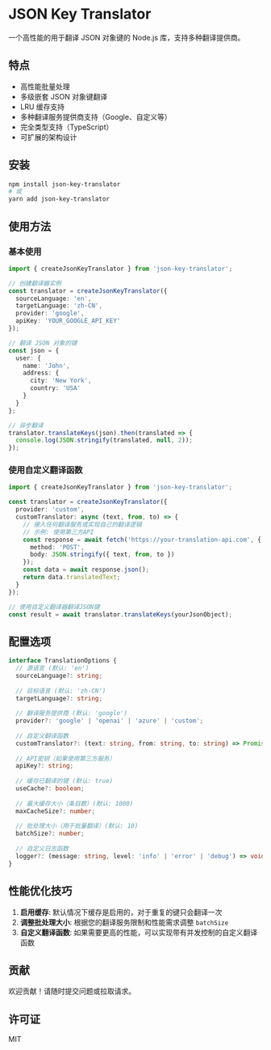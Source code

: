 # JSON Key Translator

一个高性能的用于翻译 JSON 对象键的 Node.js 库，支持多种翻译提供商。

## 特点

- 高性能批量处理
- 多级嵌套 JSON 对象键翻译
- LRU 缓存支持
- 多种翻译服务提供商支持（Google、自定义等）
- 完全类型支持（TypeScript）
- 可扩展的架构设计

## 安装

```bash
npm install json-key-translator
# 或
yarn add json-key-translator
```

## 使用方法

### 基本使用

```typescript
import { createJsonKeyTranslator } from 'json-key-translator';

// 创建翻译器实例
const translator = createJsonKeyTranslator({
  sourceLanguage: 'en',
  targetLanguage: 'zh-CN',
  provider: 'google',
  apiKey: 'YOUR_GOOGLE_API_KEY'
});

// 翻译 JSON 对象的键
const json = {
  user: {
    name: 'John',
    address: {
      city: 'New York',
      country: 'USA'
    }
  }
};

// 异步翻译
translator.translateKeys(json).then(translated => {
  console.log(JSON.stringify(translated, null, 2));
});
```

### 使用自定义翻译函数

```typescript
import { createJsonKeyTranslator } from 'json-key-translator';

const translator = createJsonKeyTranslator({
  provider: 'custom',
  customTranslator: async (text, from, to) => {
    // 接入任何翻译服务或实现自己的翻译逻辑
    // 示例: 使用第三方API
    const response = await fetch('https://your-translation-api.com', {
      method: 'POST',
      body: JSON.stringify({ text, from, to })
    });
    const data = await response.json();
    return data.translatedText;
  }
});

// 使用自定义翻译器翻译JSON键
const result = await translator.translateKeys(yourJsonObject);
```

## 配置选项

```typescript
interface TranslationOptions {
  // 源语言 (默认: 'en')
  sourceLanguage?: string;
  
  // 目标语言 (默认: 'zh-CN')
  targetLanguage?: string;
  
  // 翻译服务提供商 (默认: 'google')
  provider?: 'google' | 'openai' | 'azure' | 'custom';
  
  // 自定义翻译函数
  customTranslator?: (text: string, from: string, to: string) => Promise<string>;
  
  // API密钥（如果使用第三方服务）
  apiKey?: string;
  
  // 缓存已翻译的键 (默认: true)
  useCache?: boolean;
  
  // 最大缓存大小（条目数）(默认: 1000)
  maxCacheSize?: number;
  
  // 批处理大小（用于批量翻译）(默认: 10)
  batchSize?: number;
  
  // 自定义日志函数
  logger?: (message: string, level: 'info' | 'error' | 'debug') => void;
}
```

## 性能优化技巧

1. **启用缓存**: 默认情况下缓存是启用的，对于重复的键只会翻译一次
2. **调整批处理大小**: 根据您的翻译服务限制和性能需求调整 `batchSize`
3. **自定义翻译函数**: 如果需要更高的性能，可以实现带有并发控制的自定义翻译函数

## 贡献

欢迎贡献！请随时提交问题或拉取请求。

## 许可证

MIT 